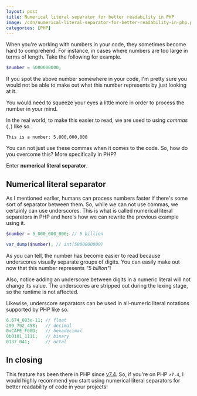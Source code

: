 ```yaml
---
layout: post
title: Numerical literal separator for better readability in PHP
image: /cdn/numerical-literal-separator-for-better-readability-in-php.png
categories: [PHP]
---
```


When you're working with numbers in your code, they sometimes become hard to comprehend. For instance, in cases where numbers are too large in terms of length. Take the following for example.

```php
$number = 5000000000;
```

If you spot the above number somewhere in your code, I'm pretty sure you would not be able to make out what this number represents by just looking at it. 

You would need to squeeze your eyes a little more in order to process the number in your mind.

In the real world, to make this easier to read, we are used to using *commas* (`,`) like so.

```
This is a number: 5,000,000,000
```

You can not just use these commas when it comes to the code. So, how do you overcome this? More specifically in PHP?

Enter **numerical literal separator**.

## Numerical literal separator

As I mentioned earlier, humans can process numbers faster if there's some sort of separator between them. So, while we can not use commas, we certainly can use underscores. This is what is called numerical literal separators in PHP and here's how we can rewrite the previous example using it.

```php
$number = 5_000_000_000; // 5 billion

var_dump($number); // int(5000000000)
```

As you can tell, the number has become easier to read because underscores visually separate groups of digits. You can easily make out now that this number represents *"5 billion"*!

Also, notice adding an underscore between digits in a numeric literal will not change its value. The underscores are stripped out during the lexing stage, so the runtime is not affected.

Likewise, underscore separators can be used in all-numeric literal notations supported by PHP like so.

```php
6.674_083e-11; // float
299_792_458;   // decimal
0xCAFE_F00D;   // hexadecimal
0b0101_1111;   // binary
0137_041;      // octal
```

## In closing

This feature has been there in PHP since [v7.4](https://wiki.php.net/rfc/numeric_literal_separator). So, if you're on PHP `>7.4`, I would highly recommend you start using numerical literal separators for better readability of code in your projects!